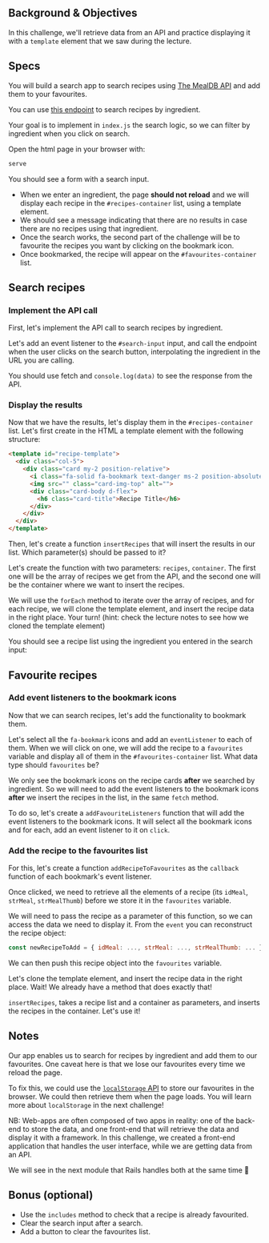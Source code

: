 ## Background & Objectives

In this challenge, we'll retrieve data from an API and practice displaying it with a `template` element that we saw during the lecture.

## Specs

You will build a search app to search recipes using [The MealDB API](https://www.themealdb.com/api.php) and add them to your favourites.

You can use [this endpoint](https://www.themealdb.com/api.php#:~:text=Filter%20by%20main%20ingredient) to search recipes by ingredient.

Your goal is to implement in `index.js` the search logic, so we can filter by ingredient when you click on search.

Open the html page in your browser with:

```bash
serve
```

You should see a form with a search input.

- When we enter an ingredient, the page **should not reload** and we will display each recipe in the `#recipes-container` list, using a template element.
- We should see a message indicating that there are no results in case there are no recipes using that ingredient.
- Once the search works, the second part of the challenge will be to favourite the recipes you want by clicking on the bookmark icon.
- Once bookmarked, the recipe will appear on the `#favourites-container` list.

## Search recipes

### Implement the API call

First, let's implement the API call to search recipes by ingredient.

Let's add an event listener to the `#search-input` input, and call the endpoint when the user clicks on the search button, interpolating the ingredient in the URL you are calling.

You should use fetch and `console.log(data)` to see the response from the API.

### Display the results

Now that we have the results, let's display them in the `#recipes-container` list.
Let's first create in the HTML a template element with the following structure:

```html
<template id="recipe-template">
  <div class="col-5">
    <div class="card my-2 position-relative">
      <i class="fa-solid fa-bookmark text-danger ms-2 position-absolute top-0 end-0 p-2 fs-4"></i>
      <img src="" class="card-img-top" alt="">
      <div class="card-body d-flex">
        <h6 class="card-title">Recipe Title</h6>
      </div>
    </div>
  </div>
</template>
```

Then, let's create a function `insertRecipes` that will insert the results in our list. Which parameter(s) should be passed to it?

Let's create the function with two parameters: `recipes`, `container`. The first one will be the array of recipes we get from the API, and the second one will be the container where we want to insert the recipes.

We will use the `forEach` method to iterate over the array of recipes, and for each recipe, we will clone the template element, and insert the recipe data in the right place. Your turn! (hint: check the lecture notes to see how we cloned the template element)

You should see a recipe list using the ingredient you entered in the search input:

<!-- add screenshot -->

## Favourite recipes

### Add event listeners to the bookmark icons

Now that we can search recipes, let's add the functionality to bookmark them.

Let's select all the `fa-bookmark` icons and add an `eventListener` to each of them. When we will click on one, we will add the recipe to a `favourites` variable and display all of them in the `#favourites-container` list. What data type should `favourites` be?

We only see the bookmark icons on the recipe cards **after** we searched by ingredient. So we will need to add the event listeners to the bookmark icons **after** we insert the recipes in the list, in the same `fetch` method.

To do so, let's create a `addFavouriteListeners` function that will add the event listeners to the bookmark icons. It will select all the bookmark icons and for each, add an event listener to it on `click`.

### Add the recipe to the favourites list

For this, let's create a function `addRecipeToFavourites` as the `callback` function of each bookmark's event listener.

Once clicked, we need to retrieve all the elements of a recipe (its `idMeal`, `strMeal`, `strMealThumb`) before we store it in the `favourites` variable.

We will need to pass the recipe as a parameter of this function, so we can access the data we need to display it. From the `event` you can reconstruct the recipe object:

```js
const newRecipeToAdd = { idMeal: ..., strMeal: ..., strMealThumb: ... };
```

We can then push this recipe object into the `favourites` variable.

Let's clone the template element, and insert the recipe data in the right place. Wait! We already have a method that does exactly that!

`insertRecipes`, takes a recipe list and a container as parameters, and inserts the recipes in the container. Let's use it!

<!-- add screenshot -->

## Notes

Our app enables us to search for recipes by ingredient and add them to our favourites. One caveat here is that we lose our favourites every time we reload the page.

To fix this, we could use the [`localStorage` API](https://developer.mozilla.org/en-US/docs/Web/API/Window/localStorage) to store our favourites in the browser. We could then retrieve them when the page loads. You will learn more about `localStorage` in the next challenge!

NB: Web-apps are often composed of two apps in reality: one of the back-end to store the data, and one front-end that will retrieve the data and display it with a framework. In this challenge, we created a front-end application that handles the user interface, while we are getting data from an API.

We will see in the next module that Rails handles both at the same time 💪

## Bonus (optional)

- Use the `includes` method to check that a recipe is already favourited.
- Clear the search input after a search.
- Add a button to clear the favourites list.
